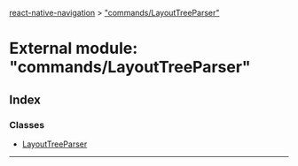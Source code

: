 [react-native-navigation](../README.md) > ["commands/LayoutTreeParser"](../modules/_commands_layouttreeparser_.md)



# External module: "commands/LayoutTreeParser"

## Index

### Classes

* [LayoutTreeParser](../classes/_commands_layouttreeparser_.layouttreeparser.md)



---
